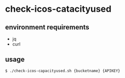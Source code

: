 # check-icos-catacityused

## environment requirements
- jq
- curl

## usage

```bash
$ ./check-icos-capacityused.sh {bucketname} {APIKEY}
```
